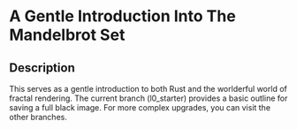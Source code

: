 # A Gentle Introduction Into The Mandelbrot Set

## Description

This serves as a gentle introduction to both Rust and the worlderful world of fractal rendering.
The current branch (l0_starter) provides a basic outline for saving a full black image.
For more complex upgrades, you can visit the other branches.
